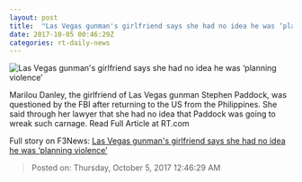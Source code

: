 ```yaml
---
layout: post
title:  "Las Vegas gunman's girlfriend says she had no idea he was ‘planning violence’"
date: 2017-10-05 00:46:29Z
categories: rt-daily-news
---
```


![Las Vegas gunman's girlfriend says she had no idea he was ‘planning violence’](https://cdni.rt.com/files/2017.10/article/59d583f6fc7e9377658b4567.jpg)

Marilou Danley, the girlfriend of Las Vegas gunman Stephen Paddock, was questioned by the FBI after returning to the US from the Philippines. She said through her lawyer that she had no idea that Paddock was going to wreak such carnage. Read Full Article at RT.com


Full story on F3News: [Las Vegas gunman's girlfriend says she had no idea he was ‘planning violence’](http://www.f3nws.com/n/DcdJkD)

> Posted on: Thursday, October 5, 2017 12:46:29 AM
